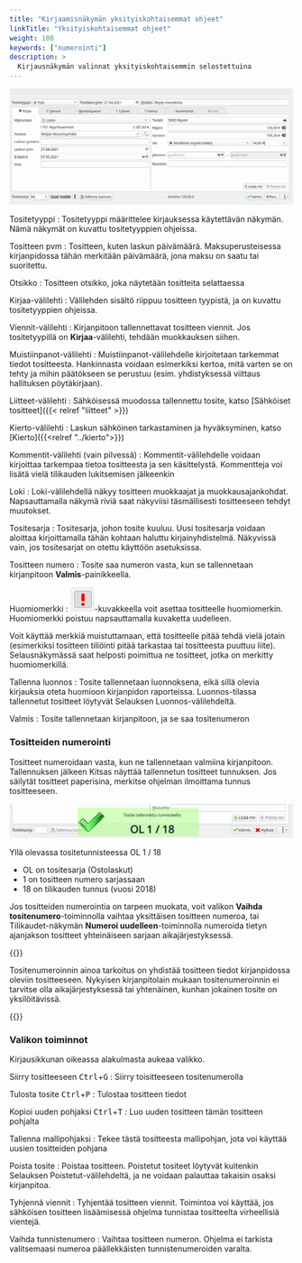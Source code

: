 ```yaml
---
title: "Kirjaamisnäkymän yksityiskohtaisemmat ohjeet"
linkTitle: "Yksityiskohtaisemmat ohjeet"
weight: 100
keywords: ["numerointi"]
description: >
  Kirjausnäkymän valinnat yksityiskohtaisemmin selostettuina
---
```


![](/img/fi/kirjaus/osat/alaosa.png)

Tositetyyppi
: Tositetyyppi määrittelee kirjauksessa käytettävän näkymän. Nämä näkymät on kuvattu tositetyyppien ohjeissa.

Tositteen pvm
: Tositteen, kuten laskun päivämäärä. Maksuperusteisessa kirjanpidossa tähän merkitään päivämäärä, jona maksu on saatu tai suoritettu.

Otsikko
: Tositteen otsikko, joka näytetään tositteita selattaessa

Kirjaa-välilehti
: Välilehden sisältö riippuu tositteen tyypistä, ja on kuvattu tositetyyppien ohjeissa.

Viennit-välilehti
: Kirjanpitoon tallennettavat tositteen viennit. Jos tositetyypillä on **Kirjaa**-välilehti, tehdään muokkauksen siihen.

Muistiinpanot-välilehti
: Muistiinpanot-välilehdelle kirjoitetaan tarkemmat tiedot tositteesta. Hankinnasta voidaan esimerkiksi kertoa, mitä varten se on tehty ja mihin päätökseen se perustuu (esim. yhdistyksessä viittaus hallituksen pöytäkirjaan).

Liitteet-välilehti
: Sähköisessä muodossa tallennettu tosite, katso [Sähköiset tositteet]({{< relref "liitteet" >}})

Kierto-välilehti
: Laskun sähköinen tarkastaminen ja hyväksyminen, katso [Kierto]({{<relref "../kierto">}})

Kommentit-välilehti (vain pilvessä)
: Kommentit-välilehdelle voidaan kirjoittaa tarkempaa tietoa tositteesta ja sen käsittelystä. Kommentteja voi lisätä vielä tilikauden lukitsemisen jälkeenkin

Loki
: Loki-välilehdellä näkyy tositteen muokkaajat ja muokkausajankohdat. Napsauttamalla näkymä riviä saat näkyviisi täsmällisesti tositteeseen tehdyt muutokset.

Tositesarja
: Tositesarja, johon tosite kuuluu. Uusi tositesarja voidaan aloittaa kirjoittamalla tähän kohtaan haluttu kirjainyhdistelmä. Näkyvissä vain, jos tositesarjat on otettu käyttöön asetuksissa.

Tositteen numero
: Tosite saa numeron vasta, kun se tallennetaan kirjanpitoon **Valmis**-painikkeella.

Huomiomerkki
: ![](/img/fi/kirjaus/osat/huomiomerkki.png)-kuvakkeella voit asettaa tositteelle huomiomerkin. Huomiomerkki poistuu napsauttamalla kuvaketta uudelleen.

Voit käyttää merkkiä muistuttamaan, että tositteelle pitää tehdä vielä jotain (esimerkiksi tositteen tiliöinti pitää tarkastaa tai tositteesta puuttuu liite). Selausnäkymässä saat helposti poimittua ne tositteet, jotka on merkitty huomiomerkillä.

Tallenna luonnos
: Tosite tallennetaan luonnoksena, eikä sillä olevia kirjauksia oteta huomioon kirjanpidon raporteissa. Luonnos-tilassa tallennetut tositteet löytyvät Selauksen Luonnos-välilehdeltä.

Valmis
: Tosite tallennetaan kirjanpitoon, ja se saa tositenumeron

### Tositteiden numerointi

Tositteet numeroidaan vasta, kun ne tallennetaan valmiina kirjanpitoon. Tallennuksen jälkeen Kitsas näyttää tallennetun tositteet tunnuksen. Jos säilytät tositteet paperisina, merkitse ohjelman ilmoittama tunnus tositteeseen.

![](/img/fi/kirjaus/osat/tositetunnus.png)

Yllä olevassa tositetunnisteessa OL 1 / 18

- OL on tositesarja (Ostolaskut)
- 1 on tositteen numero sarjassaan
- 18 on tilikauden tunnus (vuosi 2018)

Jos tositteiden numerointia on tarpeen muokata, voit valikon **Vaihda tositenumero**-toiminnolla vaihtaa yksittäisen tositteen numeroa, tai Tilikaudet-näkymän **Numeroi uudelleen**-toiminnolla numeroida tietyn ajanjakson tositteet yhteinäiseen sarjaan aikajärjestyksessä.

{{<alert title="Tositteita ei tarvitse numeroida aikajärjestyksessä">}}

Tositenumeroinnin ainoa tarkoitus on yhdistää tositteen tiedot kirjanpidossa oleviin tositteeseen. Nykyisen kirjanpitolain mukaan tositenumeroinnin ei tarvitse olla aikajärjestyksessä tai yhtenäinen, kunhan jokainen tosite on yksilöitävissä.

{{</alert>}}

### Valikon toiminnot

Kirjausikkunan oikeassa alakulmasta aukeaa valikko.

Siirry tositteeseen <kbd>Ctrl</kbd>+<kbd>G</kbd>
: Siirry toisitteeseen tositenumerolla

Tulosta tosite <kbd>Ctrl</kbd>+<kbd>P</kbd>
: Tulostaa tositteen tiedot

Kopioi uuden pohjaksi <kbd>Ctrl</kbd>+<kbd>T</kbd>
: Luo uuden tositteen tämän tositteen pohjalta

Tallenna mallipohjaksi
: Tekee tästä tositteesta mallipohjan, jota voi käyttää uusien tositteiden pohjana

Poista tosite
: Poistaa tositteen. Poistetut tositeet löytyvät kuitenkin Selauksen Poistetut-välilehdeltä, ja ne voidaan palauttaa takaisin osaksi kirjanpitoa.

Tyhjennä viennit
: Tyhjentää tositteen viennit. Toimintoa voi käyttää, jos sähköisen tositteen lisäämisessä ohjelma tunnistaa tositteelta virheellisiä vientejä.

Vaihda tunnistenumero
: Vaihtaa tositteen numeron. Ohjelma ei tarkista valitsemaasi numeroa päällekkäisten tunnistenumeroiden varalta.
